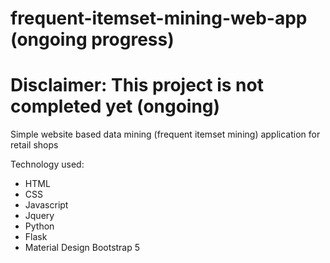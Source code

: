 # frequent-itemset-mining-web-app (ongoing progress)

# Disclaimer: This project is not completed yet (ongoing)

Simple website based data mining (frequent itemset mining) application for retail shops

Technology used:
- HTML
- CSS
- Javascript
- Jquery
- Python
- Flask
- Material Design Bootstrap 5

